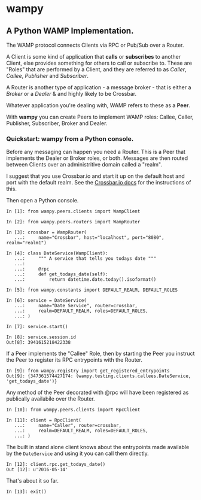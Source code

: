 # wampy

## A Python WAMP Implementation.

The WAMP protocol connects Clients via RPC or Pub/Sub over a Router.

A Client is some kind of application that __calls__ or __subscribes__ to another Client, else provides something for others to call or subscribe to. These are "Roles" that are performed by a Client, and they are referred to as *Caller*, *Callee*, *Publisher* and *Subscriber*. 

A Router is another type of application - a message broker - that is either a *Broker* or a *Dealer* & and highly likely to be Crossbar.

Whatever application you're dealing with, WAMP refers to these as a __Peer__.

With __wampy__ you can create Peers to implement WAMP roles: Callee, Caller, Publisher, Subscriber, Broker and Dealer.

### Quickstart: wampy from a Python console.

Before any messaging can happen you need a Router. This is a Peer that implements the Dealer or Broker roles, or both. Messages are then routed between Clients over an administritive domain called a "realm".

I suggest that you use Crossbar.io and start it up on the default host and port with the default realm. See the [Crossbar.io docs](http://crossbar.io/docs/Quick-Start/) for the instructions of this.

Then open a Python console.

	In [1]: from wampy.peers.clients import WampClient

	In [2]: from wampy.peers.routers import WampRouter

	In [3]: crossbar = WampRouter(
	   ...: 	name="Crossbar", host="localhost", port="8080", realm="realm1")

	In [4]: class DateService(WampClient):
	   ...: 	""" A service that tells you todays date """
	   ...: 	
	   ...: 	@rpc
	   ...: 	def get_todays_date(self):
	   ...: 	    return datetime.date.today().isoformat()

	In [5]: from wampy.constants import DEFAULT_REALM, DEFAULT_ROLES

	In [6]: service = DateService(
	   ...:		name="Date Service", router=crossbar,
	   ...: 	realm=DEFAULT_REALM, roles=DEFAULT_ROLES,
	   ...: )

	In [7]: service.start()

	In [8]: service.session.id
	Out[8]: 3941615218422338

If a Peer implements the "Callee" Role, then by starting the Peer you instruct the Peer to register its RPC entrypoints with the Router.

	In [9]: from wampy.registry import get_registered_entrypoints
	Out[9]: {347361574427174: (wampy.testing.clients.callees.DateService, 'get_todays_date')}

Any method of the Peer decorated with @rpc will have been registered as publically availabile over the Router.

	In [10]: from wampy.peers.clients import RpcClient

	In [11]: client = RpcClient(
	   ...: 	name="Caller", router=crossbar,
	   ...: 	realm=DEFAULT_REALM, roles=DEFAULT_ROLES,
	   ...: )

The built in stand alone client knows about the entrypoints made available by the ``DateService`` and using it you can call them directly.

	In [12]: client.rpc.get_todays_date()
	Out [12]: u'2016-05-14'

That's about it so far.

	In [13]: exit()
